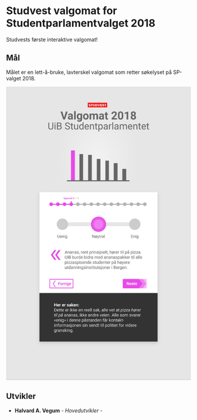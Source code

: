 # Studvest valgomat for Studentparlamentvalget 2018

Studvests første interaktive valgomat!

## Mål

Målet er en lett-å-bruke, lavterskel valgomat som retter søkelyset på SP-valget 2018.

![mockup](./mockup-2.jpg)

## Utvikler

* **Halvard A. Vegum** - *Hovedutvikler* -
